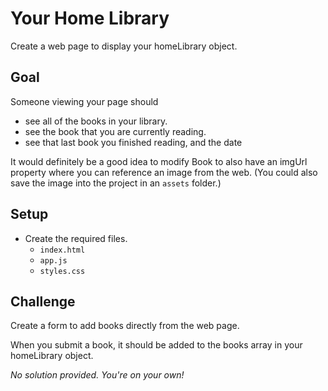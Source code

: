 # Your Home Library

Create a web page to display your homeLibrary object.

## Goal

Someone viewing your page should

- see all of the books in your library.
- see the book that you are currently reading.
- see that last book you finished reading, and the date

It would definitely be a good idea to modify Book to also have an imgUrl property where you can reference an image from the web. (You could also save the image into the project in an `assets` folder.)

## Setup

- Create the required files.
  - `index.html`
  - `app.js`
  - `styles.css`

## Challenge

Create a form to add books directly from the web page.

When you submit a book, it should be added to the books array in your homeLibrary object.

_No solution provided. You're on your own!_

